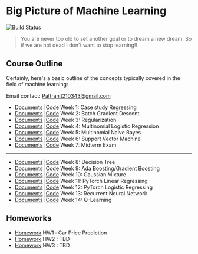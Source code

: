 # Big Picture of Machine Learning
[![Build Status](https://travis-ci.org/joemccann/dillinger.svg?branch=master)](https://travis-ci.org/joemccann/dillinger)


> You are never too old to set another goal or to dream a new dream.
> So if we are not dead I don't want to stop learning!!.

## Course Outline
Certainly, here's a basic outline of the concepts typically covered in the field of machine learning:

Email contact: Pattranit210343@gmail.com
- [Documents](/Course/Algorithms%20Design%20and%20Analysis/) |[Code](/Project/Dependency%20Parsing%20Project/) Week 1: Case study Regressing 
- [Documents](/Course/Algorithms%20Design%20and%20Analysis/) |[Code](/Project/Dependency%20Parsing%20Project/) Week 2: Batch Gradient Descent 
- [Documents](/Course/Algorithms%20Design%20and%20Analysis/) |[Code](/Project/Dependency%20Parsing%20Project/) Week 3: Regularization         
- [Documents](/Course/Algorithms%20Design%20and%20Analysis/) |[Code](/Project/Dependency%20Parsing%20Project/) Week 4: Multinomial Logistic Regression 
- [Documents](/Course/Algorithms%20Design%20and%20Analysis/) |[Code](/Project/Dependency%20Parsing%20Project/) Week 5: Multinomial Naive Bayes
- [Documents](/Course/Algorithms%20Design%20and%20Analysis/) |[Code](/Project/Dependency%20Parsing%20Project/) Week 6: Support Vector Machine 
- [Documents](/Course/Algorithms%20Design%20and%20Analysis/) |[Code](/Project/Dependency%20Parsing%20Project/) Week 7: Midterm Exam
--------------------------
- [Documents](/Course/Algorithms%20Design%20and%20Analysis/) |[Code](/Project/Dependency%20Parsing%20Project/) Week 8: Decision Tree
- [Documents](/Course/Algorithms%20Design%20and%20Analysis/) |[Code](/Project/Dependency%20Parsing%20Project/) Week 9: Ada Boosting/Gradient Boosting
- [Documents](/Course/Algorithms%20Design%20and%20Analysis/) |[Code](/Project/Dependency%20Parsing%20Project/) Week 10: Gaussian Mixture
- [Documents](/Course/Algorithms%20Design%20and%20Analysis/) |[Code](/Project/Dependency%20Parsing%20Project/) Week 11: PyTorch Linear Regressing
- [Documents](/Course/Algorithms%20Design%20and%20Analysis/) |[Code](/Project/Dependency%20Parsing%20Project/) Week 12: PyTorch Logistic Regressing
- [Documents](/Course/Algorithms%20Design%20and%20Analysis/) |[Code](/Project/Dependency%20Parsing%20Project/) Week 13: Recurrent Neural Network
- [Documents](/Course/Algorithms%20Design%20and%20Analysis/) |[Code](/Project/Dependency%20Parsing%20Project/) Week 14: Q-Learning

## Homeworks
- [Homework](/Course/Algorithms%20Design%20and%20Analysis/) HW1 : Car Price Prediction
- [Homework](/Course/Algorithms%20Design%20and%20Analysis/) HW2 : TBD
- [Homework](/Course/Algorithms%20Design%20and%20Analysis/) HW3 : TBD


